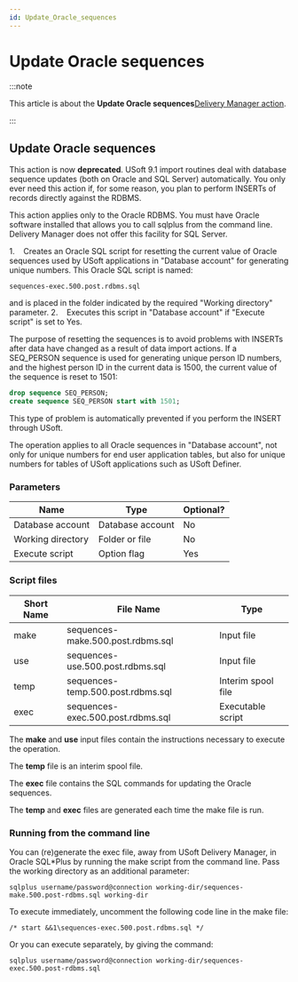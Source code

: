 ```yaml
---
id: Update_Oracle_sequences
---
```


# Update Oracle sequences




:::note

This article is about the **Update Oracle sequences**[Delivery Manager action](/docs/Continuous_delivery/Delivery_Manager_actions_by_name).

:::

## **Update Oracle sequences**

This action is now **deprecated**. USoft 9.1 import routines deal with database sequence updates (both on Oracle and SQL Server) automatically. You only ever need this action if, for some reason, you plan to perform INSERTs of records directly against the RDBMS.

This action applies only to the Oracle RDBMS. You must have Oracle software installed that allows you to call sqlplus from the command line. Delivery Manager does not offer this facility for SQL Server.

1.    Creates an Oracle SQL script for resetting the current value of Oracle sequences used by USoft applications in "Database account" for generating unique numbers. This Oracle SQL script is named:

```
sequences-exec.500.post.rdbms.sql
```

and is placed in the folder indicated by the required "Working directory" parameter.
2.    Executes this script in "Database account" if "Execute script" is set to Yes.

The purpose of resetting the sequences is to avoid problems with INSERTs after data have changed as a result of data import actions. If a SEQ_PERSON sequence is used for generating unique person ID numbers, and the highest person ID in the current data is 1500, the current value of the sequence is reset to 1501:
 

```sql
drop sequence SEQ_PERSON;                                                                                                                                                                                                                  
create sequence SEQ_PERSON start with 1501;
```

This type of problem is automatically prevented if you perform the INSERT through USoft.

The operation applies to all Oracle sequences in "Database account", not only for unique numbers for end user application tables, but also for unique numbers for tables of USoft applications such as USoft Definer.

### Parameters

|**Name**|**Type**|**Optional?**|
|--------|--------|--------|
|Database account|Database account|No      |
|Working directory|Folder or file|No      |
|Execute script|Option flag|Yes     |



### Script files

|**Short Name**|**File Name**|**Type**|
|--------|--------|--------|
|make    |sequences-make.500.post.rdbms.sql|Input file|
|use     |sequences-use.500.post.rdbms.sql|Input file|
|temp    |sequences-temp.500.post.rdbms.sql|Interim spool file|
|exec    |sequences-exec.500.post.rdbms.sql|Executable script|



The **make** and **use** input files contain the instructions necessary to execute the operation.

The **temp** file is an interim spool file.

The **exec** file contains the SQL commands for updating the Oracle sequences.

The **temp** and **exec** files are generated each time the make file is run.

### Running from the command line

You can (re)generate the exec file, away from USoft Delivery Manager, in Oracle SQL*Plus by running the make script from the command line. Pass the working directory as an additional parameter:

```
sqlplus username/password@connection working-dir/sequences-make.500.post-rdbms.sql working-dir
```

To execute immediately, uncomment the following code line in the make file:

```
/* start &&1\sequences-exec.500.post.rdbms.sql */
```

Or you can execute separately, by giving the command:

```
sqlplus username/password@connection working-dir/sequences-exec.500.post-rdbms.sql
```

 